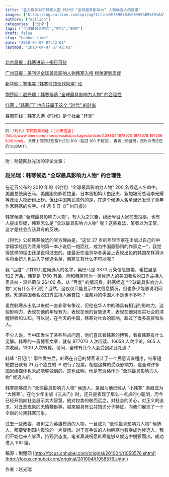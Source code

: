 ```yaml
---
title: "各方媒体对于韩寒入围《时代》“全球最具影响力” 人物候选人的报道"
images: ["https://og.eallion.com/api/og?title=%E5%90%84%E6%96%B9%E5%AA%92%E4%BD%93%E5%AF%B9%E4%BA%8E%E9%9F%A9%E5%AF%92%E5%85%A5%E5%9B%B4%E3%80%8A%E6%97%B6%E4%BB%A3%E3%80%8B%E2%80%9C%E5%85%A8%E7%90%83%E6%9C%80%E5%85%B7%E5%BD%B1%E5%93%8D%E5%8A%9B%E2%80%9D%20%E4%BA%BA%E7%89%A9%E5%80%99%E9%80%89%E4%BA%BA%E7%9A%84%E6%8A%A5%E9%81%93"]
authors: ["eallion"]
categories: ["分享"]
tags: ["全球最具影响力","时代","韩寒"]
draft: false
slug: "hanhan_time"
date: "2010-04-07 07:42:01"
lastmod: "2010-04-07 07:42:01"
---
```


[北京晨报：韩寒进前十指日可待](http://www.morningpost.com.cn/wenti/wyxw/2010-04-05/46737.shtml)

[广州日报：美刊评全球最具影响人物韩寒入榜 榜单遭到质疑](http://http://news.sohu.com/20100405/n271315907.shtml)

[新华网：警惕美 "韩寒引领全球风潮" 论](http://ent.ce.cn/main/ywq/pl/201004/05/t20100405_21232022.shtml)

[荆楚网：赵光瑞：韩寒候选 “全球最具影响力人物” 的合理性](http://http://focus.cnhubei.com/original/201004/t1058576.shtml)

[红网：“韩寒们” 也应该属于这个 “时代” 的时尚](http://hlj.rednet.cn/c/2010/04/06/1934708.htm)

[睿商在线：韩寒入选《时代》是个社会 "杯具"](http://http://new.spn.com.cn/1/344265.shtml)

<hr>
<span style="font-weight: normal; font-size: 12px; color: #222222;"> 附：<span style="color: #f00;">《时代》官网投票地址 </span>：<span style="color: #f00;">[ 点击这里 ](http://www.time.com/time/specials/packages/article/0,28804,1972075_1972078_1972568,00.html)</span>。
 头像上面的红色指针拉到 100（超过 100 不能投），再填上验证码，然后点击红色的‘SUBMIT'。</span>
<hr>

附：荆楚网赵光瑞的评论文章：

<h3 > 赵光瑞：韩寒候选 “全球最具影响力人物” 的合理性 </h3>

在近日公布的 2010 年的《时代》“全球最具影响力人物” 200 名候选人名单中，美国总统奥巴马、美国国务卿希拉里、日本首相鸠山由纪夫、新加坡前总理李光耀等政坛人物纷纷上榜。但让中国网民意外的是，在这个候选人名单里还发现了青年作家韩寒的名字。（4 月 5 日《广州日报》）

韩寒候选 “全球最具影响力人物”，有人为之兴奋，纷纷号召大家前去投票。也有人提出质疑，韩寒怎么是 “全球最具影响力人物” 呢？这些看法，笔者以为正常，这才是社会应该具有的反映。

《时代》公布韩寒候选的官方理由是，“这位 27 岁的年轻作家在出版以自己的中学辍学经历为背景的第一本小说后一炮而红，成为中国最畅销的作家之一”，我觉得这样的理由还是说得过去的。连最近在温哥华冬奥会上表现出色的韩国花样滑冰名将金妍儿也进入了候选名单，韩寒又有什么不可以呢？

我 “百度” 了其中几位候选人的名字，奥巴马是 3370 万条信息链接，希拉里是 522 万条，韩寒是 1760 万条，而和韩寒同为一类候选人的美国著名脱口秀主持人奥普拉・温弗莉仅 26400 条。从 “百度” 的情况看，韩寒候选 “全球最具影响力人物” 又有什么不行呢？当然，这仅仅只能显示中文信息情况，但也多少能够说明问题。知道美国著名脱口秀主持人奥普拉・温弗莉的中国人不是也不多吗？

虽然韩寒从出名以来就一直非常有争议，但他在华人中的确具有相当的影响力。这些影响力，表现在他的年轻有为，表现在他的智慧思考，表现在他对现实社会的清醒辨析和认知。可以说，在今天的中国，韩寒对社会的影响，超过了很多高官和名人。

不少人说，当中国发生了某些热点问题，他们喜欢看韩寒的博客，看看韩寒有什么见解。韩寒的一篇博客文章，就有 877070 人次阅读，16653 人次评论，865 人次收藏，1300 人次转载。请问，全球有几个人会受到如此礼遇？

韩峰 “日记门” 事件发生后，韩寒在自己的博客设计了一个民意调查程序，结果短短数日就有 21 万个独立的 IP 进行了投票。相信这样的受众影响力，是全球许多国家级媒体也未必能够做到的。这也证明，他是有资格作为 “全球最具影响力人物” 候选人的。

韩寒能够成为 “全球最具影响力人物” 候选人，是因为他已经从 “小韩寒” 渐趋成为 “大韩寒”。在他少年出版《三从门》时，还只是表现了那么一点点的小聪明，而今已经开始向社会展示其大智慧。他对权势的敬而远之，对社会的关心，对正义的追求，对丑恶现象的无情鞭挞等，越来越具有公共知识分子特征，向我们展现了一个全新的公民韩寒形象。

过去一些政要、被树立为英雄模范的人物，一旦成为 “全球最具影响力人物” 候选人，都要受到国内舆论的一片赞扬。对于有争议的人物韩寒也有幸成为候选人，我们不妨也来点掌声，持观赏态度。笔者真诚祝愿韩寒能够从候选中脱颖而出，成功进入 100 强。

稿源：荆楚网 [http://focus.cnhubei.com/original/201004/t1058576.shtml](http://focus.cnhubei.com/original/201004/t1058576.shtml)

作者：赵光瑞
